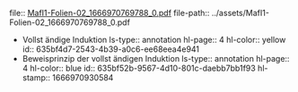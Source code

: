 file:: [MafI1-Folien-02_1666970769788_0.pdf](../assets/MafI1-Folien-02_1666970769788_0.pdf)
file-path:: ../assets/MafI1-Folien-02_1666970769788_0.pdf

- Vollst ̈andige Induktion
  ls-type:: annotation
  hl-page:: 4
  hl-color:: yellow
  id:: 635bf4d7-2543-4b39-a0c6-ee68eea4e941
- Beweisprinzip der vollst ̈andigen Induktion
  ls-type:: annotation
  hl-page:: 4
  hl-color:: blue
  id:: 635bf52b-9567-4d10-801c-daebb7bb1f93
  hl-stamp:: 1666970930584